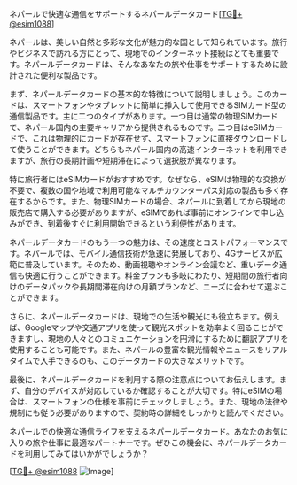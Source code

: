 ネパールで快適な通信をサポートするネパールデータカード[[TG💪+ @esim1088](https://t.me/s/esim1088)]

ネパールは、美しい自然と多彩な文化が魅力的な国として知られています。旅行やビジネスで訪れる方にとって、現地でのインターネット接続はとても重要です。ネパールデータカードは、そんなあなたの旅や仕事をサポートするために設計された便利な製品です。

まず、ネパールデータカードの基本的な特徴について説明しましょう。このカードは、スマートフォンやタブレットに簡単に挿入して使用できるSIMカード型の通信製品です。主に二つのタイプがあります。一つ目は通常の物理SIMカードで、ネパール国内の主要キャリアから提供されるものです。二つ目はeSIMカードで、これは物理的にカードが存在せず、スマートフォンに直接ダウンロードして使うことができます。どちらもネパール国内の高速インターネットを利用できますが、旅行の長期計画や短期滞在によって選択肢が異なります。

特に旅行者にはeSIMカードがおすすめです。なぜなら、eSIMは物理的な交換が不要で、複数の国や地域で利用可能なマルチカウンターパス対応の製品も多く存在するからです。また、物理SIMカードの場合、ネパールに到着してから現地の販売店で購入する必要がありますが、eSIMであれば事前にオンラインで申し込みができ、到着後すぐに利用開始できるという利便性があります。

ネパールデータカードのもう一つの魅力は、その速度とコストパフォーマンスです。ネパールでは、モバイル通信技術が急速に発展しており、4Gサービスが広範に普及しています。そのため、動画視聴やオンライン会議など、重いデータ通信も快適に行うことができます。料金プランも多岐にわたり、短期間の旅行者向けのデータパックや長期間滞在向けの月額プランなど、ニーズに合わせて選ぶことができます。

さらに、ネパールデータカードは、現地での生活や観光にも役立ちます。例えば、Googleマップや交通アプリを使って観光スポットを効率よく回ることができますし、現地の人々とのコミュニケーションを円滑にするために翻訳アプリを使用することも可能です。また、ネパールの豊富な観光情報やニュースをリアルタイムで入手できるのも、このデータカードの大きなメリットです。

最後に、ネパールデータカードを利用する際の注意点についてお伝えします。まず、自分のデバイスが対応しているか確認することが大切です。特にeSIMの場合は、スマートフォンの仕様を事前にチェックしましょう。また、現地の法律や規制にも従う必要がありますので、契約時の詳細をしっかりと読んでください。

ネパールでの快適な通信ライフを支えるネパールデータカード。あなたのお気に入りの旅や仕事に最適なパートナーです。ぜひこの機会に、ネパールデータカードを利用してみてはいかがでしょうか？

[[TG💪+ @esim1088](https://t.me/s/esim1088) ![Image](https://i.postimg.cc/Y0z9fWf4/image.png)]